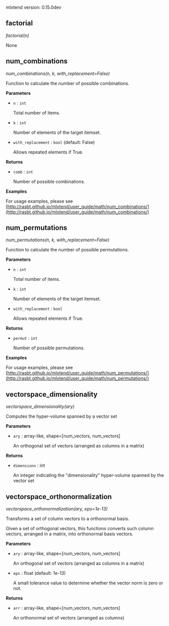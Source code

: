 mlxtend version: 0.15.0dev 
## factorial

*factorial(n)*

None




## num_combinations

*num_combinations(n, k, with_replacement=False)*

Function to calculate the number of possible combinations.

**Parameters**

- `n` : `int`

    Total number of items.

- `k` : `int`

    Number of elements of the target itemset.

- `with_replacement` : `bool` (default: False)

    Allows repeated elements if True.

**Returns**

- `comb` : `int`

    Number of possible combinations.

**Examples**

For usage examples, please see
    [http://rasbt.github.io/mlxtend/user_guide/math/num_combinations/](http://rasbt.github.io/mlxtend/user_guide/math/num_combinations/)




## num_permutations

*num_permutations(n, k, with_replacement=False)*

Function to calculate the number of possible permutations.

**Parameters**

- `n` : `int`

    Total number of items.

- `k` : `int`

    Number of elements of the target itemset.

- `with_replacement` : `bool`

    Allows repeated elements if True.

**Returns**

- `permut` : `int`

    Number of possible permutations.

**Examples**

For usage examples, please see
    [http://rasbt.github.io/mlxtend/user_guide/math/num_permutations/](http://rasbt.github.io/mlxtend/user_guide/math/num_permutations/)




## vectorspace_dimensionality

*vectorspace_dimensionality(ary)*

Computes the hyper-volume spanned by a vector set

**Parameters**

- `ary` : array-like, shape=[num_vectors, num_vectors]

    An orthogonal set of vectors (arranged as columns in a matrix)

**Returns**

- `dimensions` : int

    An integer indicating the "dimensionality" hyper-volume spanned by
    the vector set




## vectorspace_orthonormalization

*vectorspace_orthonormalization(ary, eps=1e-13)*

Transforms a set of column vectors to a orthonormal basis.

Given a set of orthogonal vectors, this functions converts such
column vectors, arranged in a matrix, into orthonormal basis
vectors.

**Parameters**

- `ary` : array-like, shape=[num_vectors, num_vectors]

    An orthogonal set of vectors (arranged as columns in a matrix)


- `eps` : float (default: 1e-13)

    A small tolerance value to determine whether
    the vector norm is zero or not.

**Returns**

- `arr` : array-like, shape=[num_vectors, num_vectors]

    An orthonormal set of vectors (arranged as columns)




